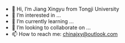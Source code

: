 - 👋 Hi, I’m Jiang Xingyu from Tongji University
- 👀 I’m interested in ...
- 🌱 I’m currently learning ...
- 💞️ I’m looking to collaborate on ...
- 📫 How to reach me: chinajxy@outlook.com

<!---
jalaxy/jalaxy is a ✨ special ✨ repository because its `README.md` (this file) appears on your GitHub profile.
You can click the Preview link to take a look at your changes.
--->

